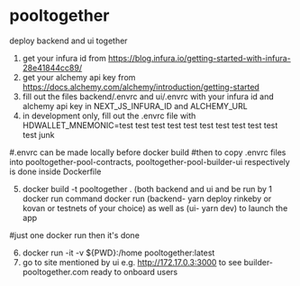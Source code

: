 # pooltogether
deploy backend and ui together

1. get your infura id from https://blog.infura.io/getting-started-with-infura-28e41844cc89/
2. get your alchemy api key from https://docs.alchemy.com/alchemy/introduction/getting-started
3. fill out the files backend/.envrc and ui/.envrc with your infura id and alchemy api key in NEXT_JS_INFURA_ID and ALCHEMY_URL
4. in development only, fill out the .envrc file with HDWALLET_MNEMONIC=test test test test test test test test test test test junk

#.envrc can be made locally before docker build
#then to copy .envrc files into pooltogether-pool-contracts, pooltogether-pool-builder-ui respectively is done inside Dockerfile

5. docker build -t pooltogether .
(both backend and ui and be run by 1 docker run command
docker run (backend- yarn deploy rinkeby or kovan or testnets of your choice) as well as (ui- yarn dev) to launch the app

#just one docker run then it's done

6. docker run -it -v ${PWD}:/home pooltogether:latest
8. go to site mentioned by ui e.g. http://172.17.0.3:3000 to see builder-pooltogether.com ready to onboard users

